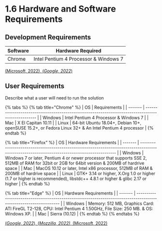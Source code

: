 # 1.6 Hardware and Software Requirements

## Development Requirements

| Software | Hardware Required                     |
| -------- | ------------------------------------- |
| Chrome   | Intel Pentium 4 Processor & Windows 7 |

[(Microsoft, 2022), (_Google, 2022_)](../analysis/references.md)

## User Requirements

Describe what a user will need to run the solution

{% tabs %}
{% tab title="Chrome" %}
| OS      | Requirements                                                                                         |
| ------- | ---------------------------------------------------------------------------------------------------- |
| Windows | Intel Pentium 4 Processor & Windows 7                                                                |
| Mac     | X El Capitan 10.11                                                                                   |
| Linux   | 64-bit Ubuntu 18.04+, Debian 10+, openSUSE 15.2+, or Fedora Linux 32+ & An Intel Pentium 4 processor |
{% endtab %}

{% tab title="Firefox" %}
| OS      | Hardware Requirements                                                                                                                           |
| ------- | ----------------------------------------------------------------------------------------------------------------------------------------------- |
| Windows | Windows 7 or later, Pentium 4 or newer processor that supports SSE 2, 512MB of RAM for 32bit or 2GB for 64bit version & 200MB of hardrive space |
| Mac     | MacOS 10.12 or later, Intel x86 processor, 512MB of RAM & 200MB of hardrive space                                                               |
| Linux   | GTK+ 3.14 or higher, X.Org 1.0 or higher (1.7 or higher is recommended), libstdc++ 4.8.1 or higher & glibc 2.17 or higher                       |
{% endtab %}

{% tab title="Edge" %}
| OS      | Hardware Requirements                                                                                                |
| ------- | -------------------------------------------------------------------------------------------------------------------- |
| Windows | Memory: 512 MB, Graphics Card: ATI FireGL T2-128, CPU: Intel Pentium 4 1.50GHz, File Size: 250 MB. & OS: Windows XP. |
| Mac     | Sierra (10.12)                                                                                                       |
{% endtab %}
{% endtabs %}

[(_Google, 2022_), (_Mozzilla, 2022)_, (Microsoft, 2022)](../analysis/references.md)
